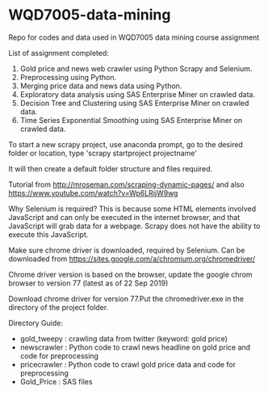 # WQD7005-data-mining
Repo for codes and data used in WQD7005 data mining course assignment

List of assignment completed:
  1. Gold price and news web crawler using Python Scrapy and Selenium.
  2. Preprocessing using Python.
  3. Merging price data and news data using Python.
  4. Exploratory data analysis using SAS Enterprise Miner on crawled data.
  5. Decision Tree and Clustering using SAS Enterprise Miner on crawled data.
  6. Time Series Exponential Smoothing using SAS Enterprise Miner on crawled data. 

To start a new scrapy project, use anaconda prompt, go to the desired folder or location, type 'scrapy startproject projectname'

It will then create a default folder structure and files required.

Tutorial from http://mroseman.com/scraping-dynamic-pages/ and also https://www.youtube.com/watch?v=Wp6LRijW9wg

Why Selenium is required? This is because some HTML elements involved JavaScript and can only be executed in the internet browser, and that JavaScript will grab data for a webpage. Scrapy does not have the ability to execute this JavaScript.

Make sure chrome driver is downloaded, required by Selenium. Can be downloaded from https://sites.google.com/a/chromium.org/chromedriver/

Chrome driver version is based on the browser, update the google chrom browser to version 77 (latest as of 22 Sep 2019)

Download chrome driver for version 77.Put the chromedriver.exe in the directory of the project folder.

Directory Guide: 
- gold_tweepy : crawling data from twitter (keyword: gold price)
- newscrawler : Python code to crawl news headline on gold price and code for preprocessing
- pricecrawler : Python code to crawl gold price data and code for preprocessing
- Gold_Price : SAS files
